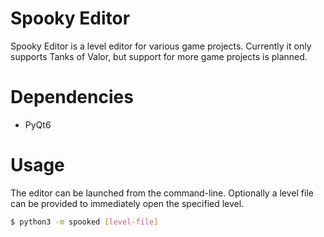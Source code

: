 # Spooky Editor
Spooky Editor is a level editor for various game projects. Currently it only supports Tanks of Valor, but support for more game projects is planned.

# Dependencies
- PyQt6

# Usage
The editor can be launched from the command-line. Optionally a level file can be provided to immediately open the specified level.
```sh
$ python3 -m spooked [level-file]
```

